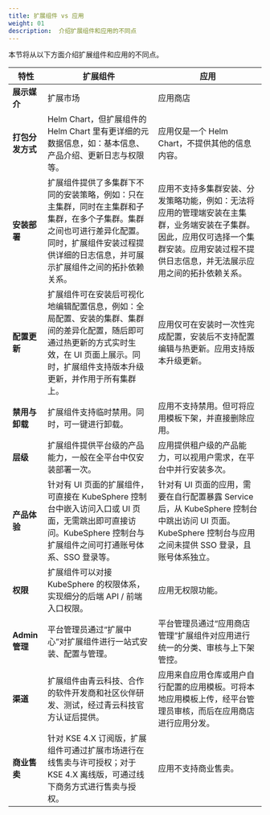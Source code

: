 ```yaml
---
title: 扩展组件 vs 应用
weight: 01
description:  介绍扩展组件和应用的不同点
---
```



<!-- 扩展市场和应用商店作为云原生应用的展示媒介，在本质上没有太大区别。扩展市场展示的是扩展组件，而应用商店展示的是完整的应用程序。尽管如此，由于扩展组件和应用在形式上存在较大差异，可进一步关注扩展组件和应用之间的区别和联系。 -->

本节将从以下方面介绍扩展组件和应用的不同点。

|特性  | 扩展组件 | 应用
| ------- | ------- | ------- |
|**展示媒介** | 扩展市场 | 应用商店
|**打包分发方式** |Helm Chart，但扩展组件的 Helm Chart 里有更详细的元数据信息，如：基本信息、产品介绍、更新日志与权限等。|应用仅是一个 Helm Chart，不提供其他的信息内容。
|**安装部署**|扩展组件提供了多集群下不同的安装策略，例如：只在主集群，同时在主集群和子集群，在多个子集群。集群之间也可进行差异化配置。同时，扩展组件安装过程提供详细的日志信息，并可展示扩展组件之间的拓扑依赖关系。| 应用不支持多集群安装、分发策略功能，例如：无法将应用的管理端安装在主集群，业务端安装在子集群。因此，应用仅可选择一个集群安装。应用安装过程不提供日志信息，并无法展示应用之间的拓扑依赖关系。
|**配置更新**|扩展组件可在安装后可视化地编辑配置信息，例如：全局配置、安装的集群、集群间的差异化配置，随后即可通过热更新的方式实时生效，在 UI 页面上展示。同时，扩展组件支持版本升级更新，并作用于所有集群上。|应用仅可在安装时一次性完成配置，安装后不支持配置编辑与热更新。应用支持版本升级更新。
|**禁用与卸载**|扩展组件支持临时禁用。同时，可一键进行卸载。|应用不支持禁用。但可将应用模板下架，并直接删除应用。
|**层级**|扩展组件提供平台级的产品能力，一般在全平台中仅安装部署一次。|应用提供租户级的产品能力，可以视用户需求，在平台中并行安装多次。
|**产品体验**|针对有 UI 页面的扩展组件，可直接在 KubeSphere 控制台中嵌入访问入口或 UI 页面，无需跳出即可直接访问。KubeSphere 控制台与扩展组件之间可打通账号体系、SSO 登录等。|针对有 UI 页面的应用，需要在自行配置暴露 Service 后，从 KubeSphere 控制台中跳出访问 UI 页面。KubeSphere 控制台与应用之间未提供 SSO 登录，且账号体系独立。
|**权限**|扩展组件可以对接 KubeSphere 的权限体系，实现细分的后端 API / 前端入口权限。|应用无权限功能。
|**Admin 管理**|平台管理员通过“扩展中心”对扩展组件进行一站式安装、配置与管理。|平台管理员通过“应用商店管理”扩展组件对应用进行统一的分类、审核与上下架管控。
|**渠道**|扩展组件由青云科技、合作的软件开发商和社区伙伴研发、测试，经过青云科技官方认证后提供。|应用来自应用仓库或用户自行配置的应用模板。可将本地应用模板上传，经平台管理员审核，而后在应用商店进行应用分发。
|**商业售卖**|针对 KSE 4.X 订阅版，扩展组件可通过扩展市场进行在线售卖与许可授权；对于 KSE 4.X 离线版，可通过线下商务方式进行售卖与授权。|应用不支持商业售卖。

